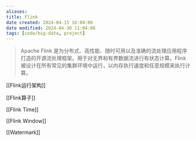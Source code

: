 ```yaml
---
aliases: 
title: Flink
date created: 2024-04-15 16:04:00
date modified: 2024-04-30 11:04:06
tags: [code/big-data, project]
---
```

>Apache Flink 是为分布式、高性能、随时可用以及准确的流处理应用程序打造的开源流处理框架。用于对无界和有界数据流进行有状态计算。Flink 被设计在所有常见的集群环境中运行，以内存执行速度和任意规模来执行计算。

[[Flink运行架构]]

[[Flink算子]]

[[Flink Time]]

[[Flink Window]]

[[Watermark]]